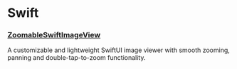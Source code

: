 
# Swift

### [ZoomableSwiftImageView](https://github.com/IODevBlue/ZoomableSwiftImageView)
A customizable and lightweight SwiftUI image viewer with smooth zooming, panning and double-tap-to-zoom functionality.
